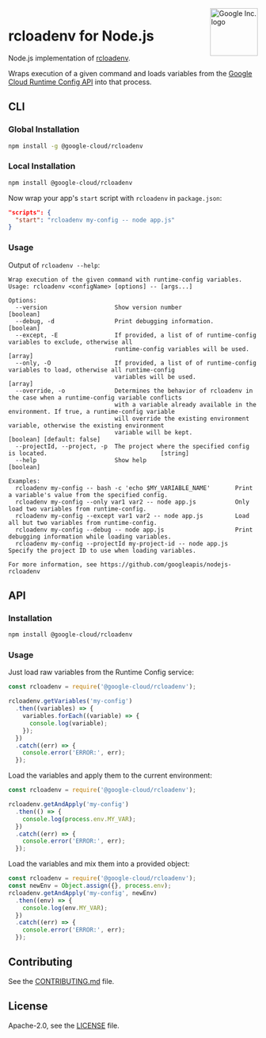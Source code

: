 <img src="https://avatars2.githubusercontent.com/u/2810941?v=3&s=96" alt="Google Inc. logo" title="Google" align="right" height="96" width="96"/>

# rcloadenv for Node.js

Node.js implementation of [rcloadenv][].

Wraps execution of a given command and loads variables from the
[Google Cloud Runtime Config API][runtime] into that process.

[rcloadenv]: https://github.com/googleapis/nodejs-rcloadenv
[runtime]: https://cloud.google.com/deployment-manager/runtime-configurator/reference/rest/

## CLI

### Global Installation
```sh
npm install -g @google-cloud/rcloadenv
```

### Local Installation
```sh
npm install @google-cloud/rcloadenv
```

Now wrap your app's `start` script with `rcloadenv` in `package.json`:

```json
"scripts": {
  "start": "rcloadenv my-config -- node app.js"
}
```

### Usage

Output of `rcloadenv --help`:

```
Wrap execution of the given command with runtime-config variables.
Usage: rcloadenv <configName> [options] -- [args...]

Options:
  --version                   Show version number                                                              [boolean]
  --debug, -d                 Print debugging information.                                                     [boolean]
  --except, -E                If provided, a list of of runtime-config variables to exclude, otherwise all
                              runtime-config variables will be used.                                             [array]
  --only, -O                  If provided, a list of of runtime-config variables to load, otherwise all runtime-config
                              variables will be used.                                                            [array]
  --override, -o              Determines the behavior of rcloadenv in the case when a runtime-config variable conflicts
                              with a variable already available in the environment. If true, a runtime-config variable
                              will override the existing environment variable, otherwise the existing environment
                              variable will be kept.                                          [boolean] [default: false]
  --projectId, --project, -p  The project where the specified config is located.                                [string]
  --help                      Show help                                                                        [boolean]

Examples:
  rcloadenv my-config -- bash -c 'echo $MY_VARIABLE_NAME'       Print a variable's value from the specified config.
  rcloadenv my-config --only var1 var2 -- node app.js           Only load two variables from runtime-config.
  rcloadenv my-config --except var1 var2 -- node app.js         Load all but two variables from runtime-config.
  rcloadenv my-config --debug -- node app.js                    Print debugging information while loading variables.
  rcloadenv my-config --projectId my-project-id -- node app.js  Specify the project ID to use when loading variables.

For more information, see https://github.com/googleapis/nodejs-rcloadenv
```

## API

### Installation
```sh
npm install @google-cloud/rcloadenv
```

### Usage

Just load raw variables from the Runtime Config service:

```js
const rcloadenv = require('@google-cloud/rcloadenv');

rcloadenv.getVariables('my-config')
  .then((variables) => {
    variables.forEach((variable) => {
      console.log(variable);
    });
  })
  .catch((err) => {
    console.error('ERROR:', err);
  });
```

Load the variables and apply them to the current environment:
```js
const rcloadenv = require('@google-cloud/rcloadenv');

rcloadenv.getAndApply('my-config')
  .then(() => {
    console.log(process.env.MY_VAR);
  })
  .catch((err) => {
    console.error('ERROR:', err);
  });
```

Load the variables and mix them into a provided object:
```js
const rcloadenv = require('@google-cloud/rcloadenv');
const newEnv = Object.assign({}, process.env);
rcloadenv.getAndApply('my-config', newEnv)
  .then((env) => {
    console.log(env.MY_VAR);
  })
  .catch((err) => {
    console.error('ERROR:', err);
  });
```

## Contributing
See the [CONTRIBUTING.md](https://github.com/googleapis/nodejs-rcloadenv/tree/master/CONTRIBUTING.md) file.

## License
Apache-2.0, see the [LICENSE](https://github.com/googleapis/nodejs-rcloadenv/tree/master/LICENSE) file.

